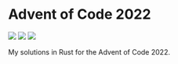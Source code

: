 # Advent of Code 2022
![](https://img.shields.io/badge/day%20📅-04-blue)
![](https://img.shields.io/badge/stars%20⭐-8-yellow)
![](https://img.shields.io/badge/days%20completed-04-red)

My solutions in Rust for the Advent of Code 2022. 

